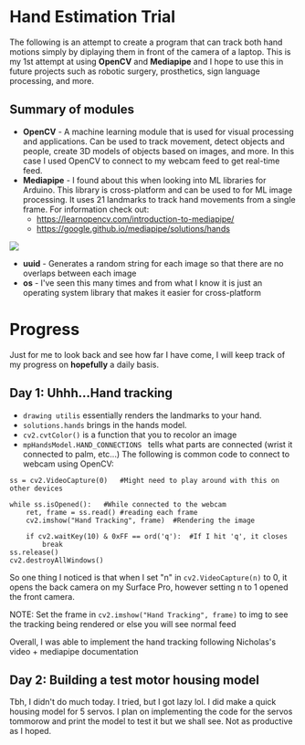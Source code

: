 # Hand Estimation Trial
The following is an attempt to create a program that can track both hand motions simply by diplaying them in front of the camera of a laptop. This is my 1st attempt at using **OpenCV** and **Mediapipe** and I hope to use this in future projects such as robotic surgery, prosthetics, sign language processing, and more.

## Summary of modules

- **OpenCV** - A machine learning module that is used for visual processing and applications. Can be used to track movement, detect objects and people, create 3D models of objects based on images, and more. In this case I used OpenCV to connect to my webcam feed to get real-time feed.
- **Mediapipe** - I found about this when looking into ML libraries for Arduino. This library is cross-platform and can be used to for ML image processing. It uses 21 landmarks to track hand movements from a single frame. For information check out:
    - https://learnopencv.com/introduction-to-mediapipe/
    - https://google.github.io/mediapipe/solutions/hands

<img src= "https://google.github.io/mediapipe/images/mobile/hand_landmarks.png">

- **uuid** - Generates a random string for each image so that there are no overlaps between each image
- **os** - I've seen this many times and from what I know it is just an operating system library that makes it easier for cross-platform

# Progress
Just for me to look back and see how far I have come, I will keep track of my progress on **hopefully** a daily basis.

## Day 1: Uhhh...Hand tracking
- ```drawing utilis``` essentially renders the landmarks to your hand.
- ```solutions.hands``` brings in the hands model. 
- ```cv2.cvtColor()``` is a function that you to recolor an image
- ```mpHandsModel.HAND_CONNECTIONS ``` tells what parts are connected (wrist it connected to palm, etc...)
The following is common code to connect to webcam using OpenCV:
```
ss = cv2.VideoCapture(0)   #Might need to play around with this on other devices

while ss.isOpened():   #While connected to the webcam
    ret, frame = ss.read() #reading each frame
    cv2.imshow("Hand Tracking", frame)  #Rendering the image
    
    if cv2.waitKey(10) & 0xFF == ord('q'):  #If I hit 'q', it closes
        break
ss.release()
cv2.destroyAllWindows()
```

So one thing I noticed is that when I set "n" in ```cv2.VideoCapture(n)``` to 0, it opens the back camera on my Surface Pro, however setting n to 1 opened the front camera.

NOTE: Set the frame in ```cv2.imshow("Hand Tracking", frame)``` to img to see the tracking being rendered or else you will see normal feed

Overall, I was able to implement the hand tracking following Nicholas's video + mediapipe documentation


## Day 2: Building a test motor housing model
Tbh, I didn't do much today. I tried, but I got lazy lol. I did make a quick housing model for 5 servos. I plan on implementing the code for the servos tommorow and print the model to test it but we shall see. Not as productive as I hoped.